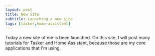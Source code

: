 ```yaml
---
layout: post
title: New Site
subtitle: Launching a new site
tags: [tasker,home-assistant]
---
```

Today a new site of me is been launched. On this site, I will post many tutorials for Tasker and Home Assistant, because those are my core applications that I'm using.
